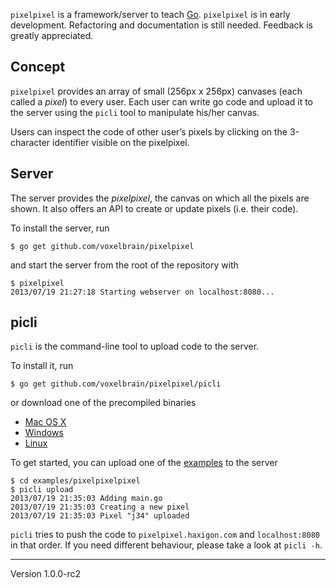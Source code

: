 `pixelpixel` is a framework/server to teach [Go]. `pixelpixel` is in
early development. Refactoring and documentation is still needed.
Feedback is greatly appreciated.

## Concept
`pixelpixel` provides an array of small (256px x 256px) canvases
(each called a *pixel*) to every user. Each user can write go code
and upload it to the server using the `picli` tool to manipulate his/her
canvas.

Users can inspect the code of other user’s pixels by clicking on the
3-character identifier visible on the pixelpixel.

## Server
The server provides the *pixelpixel*, the canvas on which all the
pixels are shown. It also offers an API to create or update
pixels (i.e. their code).

To install the server, run

	$ go get github.com/voxelbrain/pixelpixel

and start the server from the root of the repository with

	$ pixelpixel
	2013/07/19 21:27:18 Starting webserver on localhost:8080...

## picli
`picli` is the command-line tool to upload code to the server.

To install it, run

	$ go get github.com/voxelbrain/pixelpixel/picli

or download one of the precompiled binaries

* [Mac OS X](http://filedump.surmair.de/binaries/picli/darwin_amd64/picli)
* [Windows](http://filedump.surmair.de/binaries/picli/windows_386/picli.exe)
* [Linux](http://filedump.surmair.de/binaries/picli/linux_386/picli)

To get started, you can upload one of the [examples] to the server

	$ cd examples/pixelpixelpixel
	$ picli upload
	2013/07/19 21:35:03 Adding main.go
	2013/07/19 21:35:03 Creating a new pixel
	2013/07/19 21:35:03 Pixel "j34" uploaded

`picli` tries to push the code to `pixelpixel.haxigon.com` and
`localhost:8080` in that order. If you need different behaviour, please
take a look at `picli -h`.

[Go]: http://golang.org
[examples]: https://github.com/voxelbrain/pixelpixel/tree/master/examples

---
Version 1.0.0-rc2
